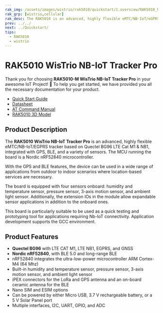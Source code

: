 ```yaml
--- 
rak_img: /assets/images/wistrio/rak5010/quickstart/1.overview/RAK5010_home.png
rak_grp: [wistrio,cellular]
rak_desc: The RAK5010 is an advanced, highly flexible eMTC/NB-IoT/eGPRS tracker based on Quectel BG96 LTE Cat M1&NB1, with an integrated with GPS, and BLE for outdoor and indoor applications. It also has built-in sensors such as temperature and humidity, motion, pressure, and light. The MCU running the board is a Nordic nRF52840 microcontroller.
prev: ../../
next: ../Quickstart/
tips:
  - RAK5010
  - wistrio
---
```


# RAK5010 WisTrio NB-IoT Tracker Pro

Thank you for choosing **RAK5010-M  WisTrio NB-IoT Tracker Pro** in your awesome IoT Project! 🎉 To help you get started, we have provided you all the necessary documentation for your product.

* [Quick Start Guide](../Quickstart/)
* [Datasheet](../Datasheet/)
* [AT Command Manual](../AT-Command-Manual/)
* [RAK5010 3D Model](https://downloads.rakwireless.com/3D_File/WisTrio/PWB-RAK5010.stp)



## Product Description

The **RAK5010 WisTrio NB-IoT Tracker Pro** is an advanced, highly flexible eMTC/NB-IoT/EGPRS tracker based on Quectel BG96 LTE Cat M1 & NB1, integrated with GPS, BLE, and a variety of sensors. The MCU running the board is a Nordic nRF52840 microcontroller.

With the GPS and BLE features, the device can be used in a wide range of applications from outdoor to indoor scenarios where location-based services are necessary.

The board is equipped with four sensors onboard: humidity and temperature sensor, pressure sensor, 3-axis motion sensor, and ambient light sensor. Additionally, the extension IOs in the module allow expandable sensor applications in addition to the onboard ones.

This board is particularly suitable to be used as a quick testing and prototyping tool for applications requiring Nb-IoT connectivity. Application development supports the GCC environment.

## Product Features

- **Quectel BG96** with LTE CAT M1, LTE NB1, EGPRS, and GNSS
- **Nordic nRF52840**, with BLE 5.0 and long-range BLE
- nRF52840 integrates the ultra-low-power microcontroller ARM Cortex-M4 (64&nbsp;Mhz)
- Built-in humidity and temperature sensor, pressure sensor, 3-axis motion sensor, and ambient light sensor
- iPEX connectors for the LoRa and GPS antenna and an on-board ceramic antenna for the BLE
- Nano SIM and ESIM options
- Can be powered by either Micro USB, 3.7&nbsp;V rechargeable battery, or a 5&nbsp;V Solar Panel port
- Multiple interfaces, I2C, UART, GPIO, and ADC
